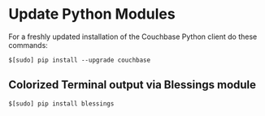 # Update Python Modules

For a freshly updated installation of the Couchbase Python client do these commands:

    $[sudo] pip install --upgrade couchbase


## Colorized Terminal output via Blessings module

    $[sudo] pip install blessings
